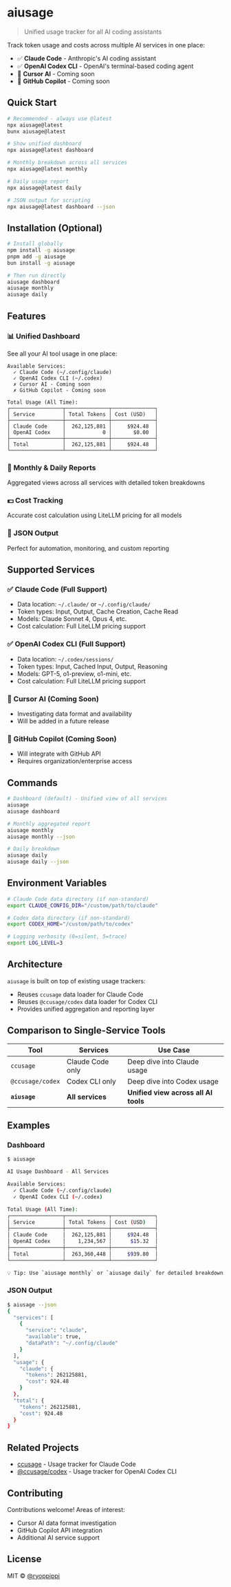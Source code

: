 # aiusage

> Unified usage tracker for all AI coding assistants

Track token usage and costs across multiple AI services in one place:
- ✅ **Claude Code** - Anthropic's AI coding assistant
- ✅ **OpenAI Codex CLI** - OpenAI's terminal-based coding agent
- 🚧 **Cursor AI** - Coming soon
- 🚧 **GitHub Copilot** - Coming soon

## Quick Start

```bash
# Recommended - always use @latest
npx aiusage@latest
bunx aiusage@latest

# Show unified dashboard
npx aiusage@latest dashboard

# Monthly breakdown across all services
npx aiusage@latest monthly

# Daily usage report
npx aiusage@latest daily

# JSON output for scripting
npx aiusage@latest dashboard --json
```

## Installation (Optional)

```bash
# Install globally
npm install -g aiusage
pnpm add -g aiusage
bun install -g aiusage

# Then run directly
aiusage dashboard
aiusage monthly
aiusage daily
```

## Features

### 📊 Unified Dashboard
See all your AI tool usage in one place:
```
Available Services:
  ✓ Claude Code (~/.config/claude)
  ✓ OpenAI Codex CLI (~/.codex)
  ✗ Cursor AI - Coming soon
  ✗ GitHub Copilot - Coming soon

Total Usage (All Time):
┌─────────────────┬──────────────┬──────────────┐
│ Service         │ Total Tokens │ Cost (USD)   │
├─────────────────┼──────────────┼──────────────┤
│ Claude Code     │  262,125,881 │     $924.48  │
│ OpenAI Codex    │            0 │       $0.00  │
├─────────────────┼──────────────┼──────────────┤
│ Total           │  262,125,881 │     $924.48  │
└─────────────────┴──────────────┴──────────────┘
```

### 📅 Monthly & Daily Reports
Aggregated views across all services with detailed token breakdowns

### 💵 Cost Tracking
Accurate cost calculation using LiteLLM pricing for all models

### 📄 JSON Output
Perfect for automation, monitoring, and custom reporting

## Supported Services

### ✅ Claude Code (Full Support)
- Data location: `~/.claude/` or `~/.config/claude/`
- Token types: Input, Output, Cache Creation, Cache Read
- Models: Claude Sonnet 4, Opus 4, etc.
- Cost calculation: Full LiteLLM pricing support

### ✅ OpenAI Codex CLI (Full Support)
- Data location: `~/.codex/sessions/`
- Token types: Input, Cached Input, Output, Reasoning
- Models: GPT-5, o1-preview, o1-mini, etc.
- Cost calculation: Full LiteLLM pricing support

### 🚧 Cursor AI (Coming Soon)
- Investigating data format and availability
- Will be added in a future release

### 🚧 GitHub Copilot (Coming Soon)
- Will integrate with GitHub API
- Requires organization/enterprise access

## Commands

```bash
# Dashboard (default) - Unified view of all services
aiusage
aiusage dashboard

# Monthly aggregated report
aiusage monthly
aiusage monthly --json

# Daily breakdown
aiusage daily
aiusage daily --json
```

## Environment Variables

```bash
# Claude Code data directory (if non-standard)
export CLAUDE_CONFIG_DIR="/custom/path/to/claude"

# Codex data directory (if non-standard)
export CODEX_HOME="/custom/path/to/codex"

# Logging verbosity (0=silent, 5=trace)
export LOG_LEVEL=3
```

## Architecture

`aiusage` is built on top of existing usage trackers:
- Reuses `ccusage` data loader for Claude Code
- Reuses `@ccusage/codex` data loader for Codex CLI
- Provides unified aggregation and reporting layer

## Comparison to Single-Service Tools

| Tool | Services | Use Case |
|------|----------|----------|
| `ccusage` | Claude Code only | Deep dive into Claude usage |
| `@ccusage/codex` | Codex CLI only | Deep dive into Codex usage |
| **`aiusage`** | **All services** | **Unified view across all AI tools** |

## Examples

### Dashboard
```bash
$ aiusage

AI Usage Dashboard - All Services

Available Services:
  ✓ Claude Code (~/.config/claude)
  ✓ OpenAI Codex CLI (~/.codex)

Total Usage (All Time):
┌─────────────────┬──────────────┬──────────────┐
│ Service         │ Total Tokens │ Cost (USD)   │
├─────────────────┼──────────────┼──────────────┤
│ Claude Code     │  262,125,881 │     $924.48  │
│ OpenAI Codex    │    1,234,567 │      $15.32  │
├─────────────────┼──────────────┼──────────────┤
│ Total           │  263,360,448 │     $939.80  │
└─────────────────┴──────────────┴──────────────┘

💡 Tip: Use `aiusage monthly` or `aiusage daily` for detailed breakdowns
```

### JSON Output
```bash
$ aiusage --json
{
  "services": [
    {
      "service": "claude",
      "available": true,
      "dataPath": "~/.config/claude"
    }
  ],
  "usage": {
    "claude": {
      "tokens": 262125881,
      "cost": 924.48
    }
  },
  "total": {
    "tokens": 262125881,
    "cost": 924.48
  }
}
```

## Related Projects

- [ccusage](https://github.com/ryoppippi/ccusage) - Usage tracker for Claude Code
- [@ccusage/codex](https://www.npmjs.com/package/@ccusage/codex) - Usage tracker for OpenAI Codex CLI

## Contributing

Contributions welcome! Areas of interest:
- Cursor AI data format investigation
- GitHub Copilot API integration
- Additional AI service support

## License

MIT © [@ryoppippi](https://github.com/ryoppippi)
